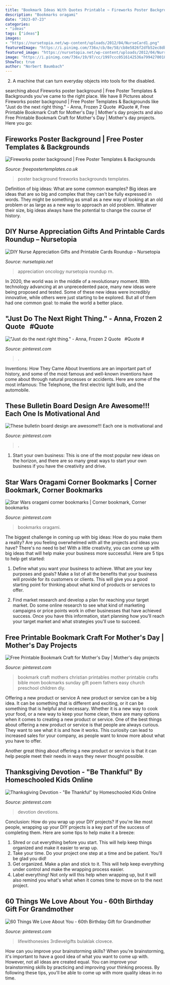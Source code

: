 ```yaml
---
title: "Bookmark Ideas With Quotes Printable ~ Fireworks Poster Background"
description: "Bookmarks oragami"
date: "2023-07-23"
categories:
- "ideas"
tags: ["ideas"]
images:
- "https://nursetopia.net/wp-content/uploads/2012/04/NurseCard1.png"
featuredImage: "https://i.pinimg.com/736x/cb/8e/58/cb8e5826f2dfb52ec8dba500e54375f4.jpg"
featured_image: "https://nursetopia.net/wp-content/uploads/2012/04/NurseCard1.png"
image: "https://i.pinimg.com/736x/19/97/cc/1997ccc0516142536a799427001843a0.jpg"
ShowToc: true
author: "Norbert Baumbach"
---
```



2. A machine that can turn everyday objects into tools for the disabled.

	

		
searching about Fireworks poster background | Free Poster Templates &amp; Backgrounds you've came to the right place. We have 8 Pictures about Fireworks poster background | Free Poster Templates &amp; Backgrounds like &quot;Just do the next right thing.&quot; - Anna, Frozen 2 Quote ️ ️️ #Quote #, Free Printable Bookmark Craft for Mother&#039;s Day | Mother&#039;s day projects and also Free Printable Bookmark Craft for Mother&#039;s Day | Mother&#039;s day projects. Here you go:
		
    
## Fireworks Poster Background | Free Poster Templates &amp; Backgrounds

<img loading=lazy src="http://www.freepostertemplates.co.uk/wp-content/previews/poster-background-fireworks.jpg" onerror="this.onerror=null;this.src='https://tse3.mm.bing.net/th?id=OIP.THyvBeUldtmaRpEzmrvRgwHaKd&amp;pid=15.1';" alt="Fireworks poster background | Free Poster Templates &amp; Backgrounds">

_Source: freepostertemplates.co.uk_

>poster background fireworks backgrounds templates. 

	

Definition of big ideas: What are some common examples?
Big ideas are ideas that are so big and complex that they can't be fully expressed in words. They might be something as small as a new way of looking at an old problem or as large as a new way to approach an old problem. Whatever their size, big ideas always have the potential to change the course of history.

    
## DIY Nurse Appreciation Gifts And Printable Cards Roundup – Nursetopia

<img loading=lazy src="https://nursetopia.net/wp-content/uploads/2012/04/NurseCard1.png" onerror="this.onerror=null;this.src='https://tse1.mm.bing.net/th?id=OIP.BAzC2XY6W63Il4O8DRWYhAHaKV&amp;pid=15.1';" alt="DIY Nurse Appreciation Gifts and Printable Cards Roundup – Nursetopia">

_Source: nursetopia.net_

>appreciation oncology nursetopia roundup rn. 

	

In 2020, the world was in the middle of a revolutionary moment. With technology advancing at an unprecedented pace, many new ideas were being proposed and tested. Some of these new ideas were incredibly innovative, while others were just starting to be explored. But all of them had one common goal: to make the world a better place.

    
## &quot;Just Do The Next Right Thing.&quot; - Anna, Frozen 2 Quote ️ ️️ #Quote #

<img loading=lazy src="https://i.pinimg.com/736x/77/fc/c3/77fcc3ed56702ef39380246b96012a4a.jpg" onerror="this.onerror=null;this.src='https://tse3.mm.bing.net/th?id=OIP.FrT7Oocaspw1gRsF2T-4SQHaLH&amp;pid=15.1';" alt="&quot;Just do the next right thing.&quot; - Anna, Frozen 2 Quote ️ ️️ #Quote #">

_Source: pinterest.com_

>. 

	

Inventions: How They Came About
Inventions are an important part of history, and some of the most famous and well-known inventions have come about through natural processes or accidents. Here are some of the most infamous: The Telephone, the first electric light bulb, and the automobile.

    
## These Bulletin Board Design Are Awesome!!! Each One Is Motivational And

<img loading=lazy src="https://i.pinimg.com/736x/95/66/bf/9566bf7a7d279654ff7e2cd60606bf7a.jpg" onerror="this.onerror=null;this.src='https://tse4.mm.bing.net/th?id=OIP.ouq5Cdl2yeaeRxZ-Ib34oAHaLH&amp;pid=15.1';" alt="These bulletin board design are awesome!!! Each one is motivational and">

_Source: pinterest.com_

>. 

	

1. Start your own business: This is one of the most popular new ideas on the horizon, and there are so many great ways to start your own business if you have the creativity and drive.

    
## Star Wars Oragami Corner Bookmarks | Corner Bookmark, Corner Bookmarks

<img loading=lazy src="https://i.pinimg.com/736x/cb/8e/58/cb8e5826f2dfb52ec8dba500e54375f4.jpg" onerror="this.onerror=null;this.src='https://tse2.mm.bing.net/th?id=OIP.Y5trviWa9spBfCotu6DHqwHaJ3&amp;pid=15.1';" alt="Star Wars oragami corner bookmarks | Corner bookmark, Corner bookmarks">

_Source: pinterest.com_

>bookmarks oragami. 

	

The biggest challenge in coming up with big ideas: How do you make them a reality?
Are you feeling overwhelmed with all the projects and ideas you have? There's no need to be! With a little creativity, you can come up with big ideas that will help make your business more successful. Here are 5 tips to help get started: 
1. Define what you want your business to achieve. What are your key purposes and goals? Make a list of all the benefits that your business will provide for its customers or clients. This will give you a good starting point for thinking about what kind of products or services to offer. 

2. Find market research and develop a plan for reaching your target market. Do some online research to see what kind of marketing campaigns or price points work in other businesses that have achieved success. Once you have this information, start planning how you'll reach your target market and what strategies you'll use to succeed.

    
## Free Printable Bookmark Craft For Mother&#039;s Day | Mother&#039;s Day Projects

<img loading=lazy src="https://i.pinimg.com/736x/58/36/f2/5836f2b28b3ce059dc9a1d9110226f28--christian-mothers-day-crafts-for-kids-free-printables-mothers-day-bible-lessons-for-kids.jpg" onerror="this.onerror=null;this.src='https://tse4.mm.bing.net/th?id=OIP.amihlpOF34_NQR0LJunIcgHaKi&amp;pid=15.1';" alt="Free Printable Bookmark Craft for Mother&#039;s Day | Mother&#039;s day projects">

_Source: pinterest.com_

>bookmark craft mothers christian printables mother printable crafts bible mom bookmarks sunday gift poem fathers easy church preschool children diy. 

	

Offering a new product or service
A new product or service can be a big idea. It can be something that is different and exciting, or it can be something that is helpful and necessary. Whether it is a new way to cook your food, or a new way to keep your home clean, there are many options when it comes to creating a new product or service. 
One of the best things about offering a new product or service is that people are always curious. They want to see what it is and how it works. This curiosity can lead to increased sales for your company, as people want to know more about what you have to offer. 

Another great thing about offering a new product or service is that it can help people meet their needs in ways they never thought possible.

    
## Thanksgiving Devotion - &quot;Be Thankful&quot; By Homeschooled Kids Online

<img loading=lazy src="https://i.pinimg.com/736x/19/97/cc/1997ccc0516142536a799427001843a0.jpg" onerror="this.onerror=null;this.src='https://tse1.mm.bing.net/th?id=OIP.fdk2EiHhC9VaEYHRtBNvegAAAA&amp;pid=15.1';" alt="Thanksgiving Devotion - &quot;Be Thankful&quot; by Homeschooled Kids Online">

_Source: pinterest.com_

>devotion devotions. 

	

Conclusion: How do you wrap up your DIY projects?
If you're like most people, wrapping up your DIY projects is a key part of the success of completing them. Here are some tips to help make it a breeze:
1) Shred or cut everything before you start. This will help keep things organized and make it easier to wrap up.
2) Take your time. Do your project one step at a time and be patient. You'll be glad you did!
3) Get organized. Make a plan and stick to it. This will help keep everything under control and make the wrapping process easier.
4) Label everything! Not only will this help when wrapping up, but it will also remind you what's what when it comes time to move on to the next project.

    
## 60 Things We Love About You - 60th Birthday Gift For Grandmother

<img loading=lazy src="https://i.pinimg.com/736x/c2/97/68/c297680fecce9a3f97a21eab232dfe46.jpg" onerror="this.onerror=null;this.src='https://tse4.mm.bing.net/th?id=OIP.hc7ShSaPQArix-ECGqwbpQHaJ3&amp;pid=15.1';" alt="60 Things We Love About You - 60th Birthday Gift for Grandmother">

_Source: pinterest.com_

>lifewithonesies 3rdlevelgifts bulaklak clovece. 

	

How can you improve your brainstorming skills?
When you're brainstorming, it's important to have a good idea of what you want to come up with. However, not all ideas are created equal. You can improve your brainstorming skills by practicing and improving your thinking process. By following these tips, you'll be able to come up with more quality ideas in no time.

